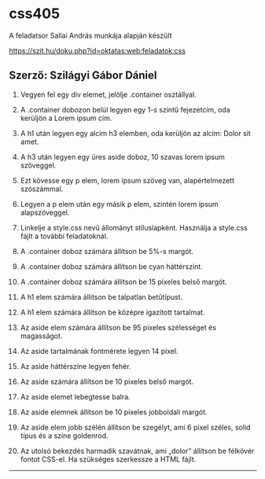 # css405

A feladatsor Sallai András munkája alapján készült

https://szit.hu/doku.php?id=oktatas:web:feladatok:css

Szerző: Szilágyi Gábor Dániel
-------------------------------
1. Vegyen fel egy div elemet, jelölje .container osztállyal.

2. A .container dobozon belül legyen egy 1-s szintű fejezetcím, oda kerüljön a Lorem ipsum cím.

3. A h1 után legyen egy alcím h3 elemben, oda kerüljön az alcím: Dolor sit amet.

4. A h3 után legyen egy üres aside doboz, 10 szavas lorem ipsum szöveggel.

5. Ezt kövesse egy p elem, lorem ipsum szöveg van, alapértelmezett szószámmal.

6. Legyen a p elem után egy másik p elem, szintén lorem ipsum alapszöveggel.

7. Linkelje a style.css nevű állományt stíluslapként. Használja a style.css fájlt a további feladatoknál.

8. A .container doboz számára állítson be 5%-s margót.

9. A .container doboz számára állítson be cyan háttérszínt.

10. A .container doboz számára állítson be 15 pixeles belső margót.

11. A h1 elem számára állítson be talpatlan betűtípust.

12. A h1 elem számára állítson be középre igazított tartalmat.

13. Az aside elem számára állítson be 95 pixeles szélességet és magasságot.

14. Az aside tartalmának fontmérete legyen 14 pixel.

15. Az aside háttérszíne legyen fehér.

16. Az aside számára állítson be 10 pixeles belső margót.

17. Az aside elemet lebegtesse balra.

18. Az aside elemnek állítson be 10 pixeles jobboldali margót.

19. Az aside elem jobb szélén állítson be szegélyt, ami 6 pixel széles, solid típus és a színe goldenrod.

20. Az utolsó bekezdés harmadik szavátnak, ami „dolor” állítson be félkövér fontot CSS-el. Ha szükséges szerkessze a HTML fájlt.

---------------------------------
